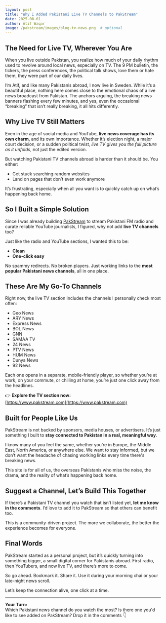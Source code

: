```yaml
---
layout: post
title: "Why I Added Pakistani Live TV Channels to PakStream"
date: 2025-08-01
author: Atif Waqar
image: /pakstream/images/blog-tv-news.png  # optional
---
```


## The Need for Live TV, Wherever You Are

When you live outside Pakistan, you realize how much of your daily rhythm used to revolve around local news, especially on TV. The 9 PM bulletin, the tickers, the press conferences, the political talk shows, love them or hate them, they were part of our daily lives.

I’m Atif, and like many Pakistanis abroad, I now live in Sweden. While it’s a beautiful place, nothing here comes close to the emotional chaos of a live news broadcast from Pakistan. The anchors arguing, the breaking news banners flashing every few minutes, and yes, even the occasional “breaking” that isn’t really breaking, it all hits differently.

## Why Live TV Still Matters

Even in the age of social media and YouTube, **live news coverage has its own charm**, and its own importance. Whether it’s election night, a major court decision, or a sudden political twist, *live TV gives you the full picture as it unfolds*, not just the edited version.

But watching Pakistani TV channels abroad is harder than it should be. You either:

- Get stuck searching random websites  
- Land on pages that don’t even work anymore

It’s frustrating, especially when all you want is to quickly catch up on what’s happening back home.

## So I Built a Simple Solution

Since I was already building [PakStream](https://www.pakstream.com) to stream Pakistani FM radio and curate reliable YouTube journalists, I figured, why not add **live TV channels** too?

Just like the radio and YouTube sections, I wanted this to be:

- **Clean**  
- **One-click easy**  

No spammy redirects. No broken players. Just working links to the **most popular Pakistani news channels**, all in one place.

## These Are My Go-To Channels

Right now, the live TV section includes the channels I personally check most often:

- Geo News  
- ARY News  
- Express News  
- BOL News  
- GNN  
- SAMAA TV  
- 24 News  
- PTV News  
- HUM News  
- Dunya News  
- 92 News  

Each one opens in a separate, mobile-friendly player, so whether you’re at work, on your commute, or chilling at home, you’re just one click away from the headlines.

👉 **Explore the TV section now:**  
[https://www.pakstream.com](https://www.pakstream.com)

## Built for People Like Us

PakStream is not backed by sponsors, media houses, or advertisers. It’s just something I built to **stay connected to Pakistan in a real, meaningful way**.

I know many of you feel the same, whether you’re in Europe, the Middle East, North America, or anywhere else. We want to stay informed, but we don’t want the headache of chasing working links every time there's breaking news.

This site is for all of us, the overseas Pakistanis who miss the noise, the drama, and the reality of what’s happening back home.

## Suggest a Channel, Let’s Build This Together

If there’s a Pakistani TV channel you watch that isn’t listed yet, **let me know in the comments**. I’d love to add it to PakStream so that others can benefit too.

This is a community-driven project. The more we collaborate, the better the experience becomes for everyone.

## Final Words

PakStream started as a personal project, but it’s quickly turning into something bigger, a small digital corner for Pakistanis abroad. First radio, then YouTubers, and now live TV, and there’s more to come.

So go ahead. Bookmark it. Share it. Use it during your morning chai or your late-night news scroll.

Let’s keep the connection alive, one click at a time.

---

**Your Turn:**  
Which Pakistani news channel do you watch the most? Is there one you'd like to see added on PakStream? Drop it in the comments 👇
